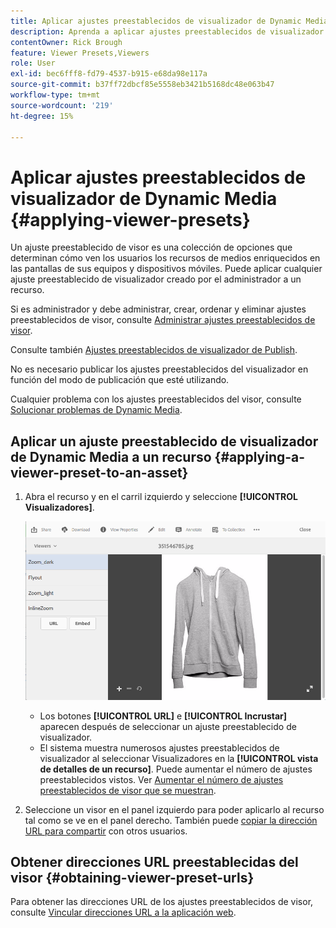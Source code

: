 ```yaml
---
title: Aplicar ajustes preestablecidos de visualizador de Dynamic Media
description: Aprenda a aplicar ajustes preestablecidos de visualizador en Dynamic Media.
contentOwner: Rick Brough
feature: Viewer Presets,Viewers
role: User
exl-id: bec6fff8-fd79-4537-b915-e68da98e117a
source-git-commit: b37ff72dbcf85e5558eb3421b5168dc48e063b47
workflow-type: tm+mt
source-wordcount: '219'
ht-degree: 15%

---
```


# Aplicar ajustes preestablecidos de visualizador de Dynamic Media {#applying-viewer-presets}

Un ajuste preestablecido de visor es una colección de opciones que determinan cómo ven los usuarios los recursos de medios enriquecidos en las pantallas de sus equipos y dispositivos móviles. Puede aplicar cualquier ajuste preestablecido de visualizador creado por el administrador a un recurso.

Si es administrador y debe administrar, crear, ordenar y eliminar ajustes preestablecidos de visor, consulte [Administrar ajustes preestablecidos de visor](managing-viewer-presets.md).

Consulte también [Ajustes preestablecidos de visualizador de Publish](managing-viewer-presets.md#publishing-viewer-presets).

No es necesario publicar los ajustes preestablecidos del visualizador en función del modo de publicación que esté utilizando.

Cualquier problema con los ajustes preestablecidos del visor, consulte [Solucionar problemas de Dynamic Media](troubleshoot-dm.md#viewers).

## Aplicar un ajuste preestablecido de visualizador de Dynamic Media a un recurso {#applying-a-viewer-preset-to-an-asset}

1. Abra el recurso y en el carril izquierdo y seleccione **[!UICONTROL Visualizadores]**.

   ![chlimage_1-104](assets/chlimage_1-104.png)

   * Los botones **[!UICONTROL URL]** e **[!UICONTROL Incrustar]** aparecen después de seleccionar un ajuste preestablecido de visualizador.
   * El sistema muestra numerosos ajustes preestablecidos de visualizador al seleccionar Visualizadores en la **[!UICONTROL vista de detalles de un recurso]**. Puede aumentar el número de ajustes preestablecidos vistos. Ver [Aumentar el número de ajustes preestablecidos de visor que se muestran](managing-viewer-presets.md).

1. Seleccione un visor en el panel izquierdo para poder aplicarlo al recurso tal como se ve en el panel derecho. También puede [copiar la dirección URL para compartir](linking-urls-to-yourwebapplication.md) con otros usuarios.

## Obtener direcciones URL preestablecidas del visor {#obtaining-viewer-preset-urls}

Para obtener las direcciones URL de los ajustes preestablecidos de visor, consulte [Vincular direcciones URL a la aplicación web](linking-urls-to-yourwebapplication.md).
